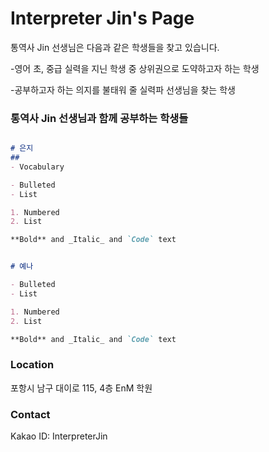 # Interpreter Jin's Page
통역사 Jin 선생님은 다음과 같은 학생들을 찾고 있습니다.

-영어 초, 중급 실력을 지닌 학생 중 상위권으로 도약하고자 하는 학생

-공부하고자 하는 의지를 불태워 줄 실력파 선생님을 찾는 학생

### 통역사 Jin 선생님과 함께 공부하는 학생들

```markdown

# 은지
## 
- Vocabulary

- Bulleted
- List

1. Numbered
2. List

**Bold** and _Italic_ and `Code` text

```

```markdown

# 예나

- Bulleted
- List

1. Numbered
2. List

**Bold** and _Italic_ and `Code` text

```

### Location

포항시 남구 대이로 115, 4층 EnM 학원

### Contact

Kakao ID: InterpreterJin

